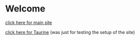 # Welcome

[click here for main site](https://v4lex.github.io/)

[click here for Taurine](https://v4lex.github.io/t) (was just for testing the setup of the site)

